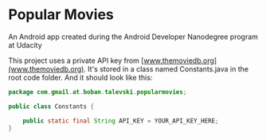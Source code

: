 # Popular Movies
An Android app created during the Android Developer Nanodegree program at Udacity

This project uses a private API key from [www.themoviedb.org](www.themoviedb.org). It's stored in a class named Constants.java in the root code folder. And it should look like this:

```java
package com.gmail.at.boban.talevski.popularmovies;

public class Constants {

    public static final String API_KEY = YOUR_API_KEY_HERE;
}
```